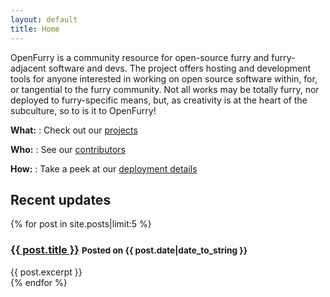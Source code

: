 ```yaml
---
layout: default
title: Home
---
```


OpenFurry is a community resource for open-source furry and furry-adjacent software and devs.  The project offers hosting and development tools for anyone interested in working on open source software within, for, or tangential to the furry community.  Not all works may be totally furry, nor deployed to furry-specific means, but, as creativity is at the heart of the subculture, so to is it to OpenFurry!

**What:**
:   Check out our [projects](/projects)

**Who:**
:   See our [contributors](/contributors)

**How:**
:   Take a peek at our [deployment details](/deployment)

<div class="post-list">
    <h2>Recent updates</h2>
    {% for post in site.posts|limit:5 %}
        <div class="post-list-item">
            <h3><a href="{{ post.url }}">{{ post.title }}</a> <small>Posted on {{ post.date|date_to_string }}</small></h3>
            <div class="post-excerpt">
                {{ post.excerpt }}
            </div>
        </div>
    {% endfor %}
</div>
